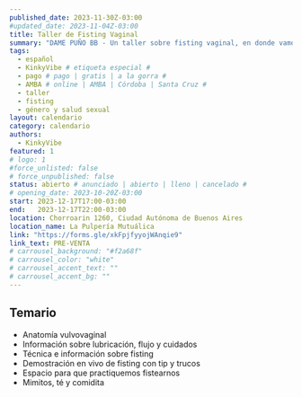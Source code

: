 ```yaml
---
published_date: 2023-11-30Z-03:00
#updated_date: 2023-11-04Z-03:00
title: Taller de Fisting Vaginal
summary: "DAME PUÑO BB - Un taller sobre fisting vaginal, en donde vamos a enchastrarnos de lubricante, y compartir técnicas, tips y saberes sobre el arte de meter el puño."
tags:
  - español
  - KinkyVibe # etiqueta especial #
  - pago # pago | gratis | a la gorra #
  - AMBA # online | AMBA | Córdoba | Santa Cruz #
  - taller
  - fisting
  - género y salud sexual
layout: calendario
category: calendario
authors:
  - KinkyVibe
featured: 1
# logo: 1
#force_unlisted: false
# force_unpublished: false
status: abierto # anunciado | abierto | lleno | cancelado #
# opening_date: 2023-10-20Z-03:00
start: 2023-12-17T17:00-03:00
end:   2023-12-17T22:00-03:00
location: Chorroarin 1260, Ciudad Autónoma de Buenos Aires
location_name: La Pulpería Mutuálica
link: "https://forms.gle/xkFpjfyyojWAnqie9"
link_text: PRE-VENTA
# carrousel_background: "#f2a68f"
# carrousel_color: "white"
# carrousel_accent_text: ""
# carrousel_accent_bg: ""
---
```

## Temario
- Anatomía vulvovaginal 
- Información sobre lubricación, flujo y cuidados 
- Técnica e información sobre fisting 
- Demostración en vivo de fisting con tip y trucos 
- Espacio para que practiquemos fistearnos 
- Mimitos, té y comidita 
